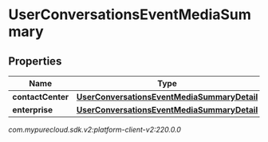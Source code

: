 # UserConversationsEventMediaSummary


## Properties

| Name | Type | Description | Notes |
| ------------ | ------------- | ------------- | ------------- |
| **contactCenter** | [**UserConversationsEventMediaSummaryDetail**](UserConversationsEventMediaSummaryDetail) |  |  [optional] |
| **enterprise** | [**UserConversationsEventMediaSummaryDetail**](UserConversationsEventMediaSummaryDetail) |  |  [optional] |




_com.mypurecloud.sdk.v2:platform-client-v2:220.0.0_
